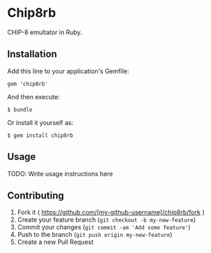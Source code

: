# Chip8rb

CHIP-8 emultator in Ruby.

## Installation

Add this line to your application's Gemfile:

    gem 'chip8rb'

And then execute:

    $ bundle

Or install it yourself as:

    $ gem install chip8rb

## Usage

TODO: Write usage instructions here

## Contributing

1. Fork it ( https://github.com/[my-github-username]/chip8rb/fork )
2. Create your feature branch (`git checkout -b my-new-feature`)
3. Commit your changes (`git commit -am 'Add some feature'`)
4. Push to the branch (`git push origin my-new-feature`)
5. Create a new Pull Request

